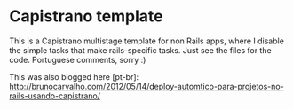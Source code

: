 # Capistrano template

This is a Capistrano multistage template for non Rails apps, where I disable the simple tasks that make rails-specific tasks. Just see the files for the code. Portuguese comments, sorry :)

This was also blogged here [pt-br]: http://brunocarvalho.com/2012/05/14/deploy-automtico-para-projetos-no-rails-usando-capistrano/

